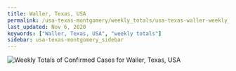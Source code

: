 ```yaml
---
title: Waller, Texas, USA
permalink: /usa-texas-montgomery/weekly_totals/usa-texas-waller-weekly_totals.html
last_updated: Nov 6, 2020
keywords: ["Waller, Texas, USA", "weekly totals"]
sidebar: usa-texas-montgomery_sidebar
---
```


![Weekly Totals of Confirmed Cases for Waller, Texas, USA](/covid_tracker/images/graphs/usa-texas-waller-weekly_totals_graph.png)
